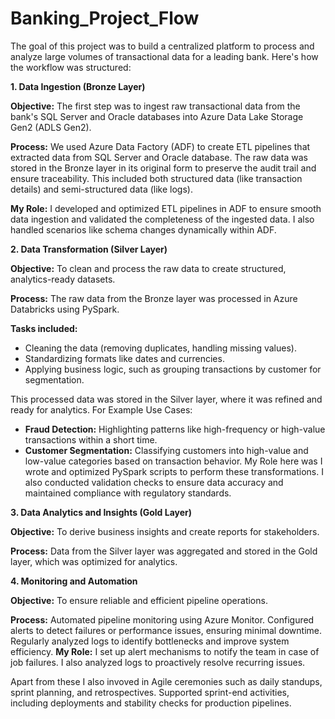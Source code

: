 # Banking_Project_Flow

The goal of this project was to build a centralized platform to process and analyze large volumes of transactional data for a leading bank. Here's how the workflow was structured:

**1. Data Ingestion (Bronze Layer)**

**Objective:** The first step was to ingest raw transactional data from the bank's SQL Server and Oracle databases into Azure Data Lake Storage Gen2 (ADLS Gen2).

**Process:**
We used Azure Data Factory (ADF) to create ETL pipelines that extracted data from SQL Server and Oracle database.
The raw data was stored in the Bronze layer in its original form to preserve the audit trail and ensure traceability.
This included both structured data (like transaction details) and semi-structured data (like logs).

**My Role:**
I developed and optimized ETL pipelines in ADF to ensure smooth data ingestion and validated the completeness of the ingested data.
I also handled scenarios like schema changes dynamically within ADF.

**2. Data Transformation (Silver Layer)**

**Objective:** To clean and process the raw data to create structured, analytics-ready datasets.

**Process:** The raw data from the Bronze layer was processed in Azure Databricks using PySpark.

**Tasks included:**

* Cleaning the data (removing duplicates, handling missing values).
* Standardizing formats like dates and currencies.
* Applying business logic, such as grouping transactions by customer for segmentation.
  
This processed data was stored in the Silver layer, where it was refined and ready for analytics.
For Example Use Cases:

* **Fraud Detection:** Highlighting patterns like high-frequency or high-value transactions within a short time.
* **Customer Segmentation:** Classifying customers into high-value and low-value categories based on transaction behavior.
My Role here was
I wrote and optimized PySpark scripts to perform these transformations.
I also conducted validation checks to ensure data accuracy and maintained compliance with regulatory standards.

**3. Data Analytics and Insights (Gold Layer)**

**Objective:** To derive business insights and create reports for stakeholders.

**Process:** Data from the Silver layer was aggregated and stored in the Gold layer, which was optimized for analytics.

**4. Monitoring and Automation**

**Objective:** To ensure reliable and efficient pipeline operations.

**Process:**
Automated pipeline monitoring using Azure Monitor.
Configured alerts to detect failures or performance issues, ensuring minimal downtime.
Regularly analyzed logs to identify bottlenecks and improve system efficiency.
**My Role:**
I set up alert mechanisms to notify the team in case of job failures.
I also analyzed logs to proactively resolve recurring issues.

Apart from these I also invoved in Agile ceremonies such as daily standups, sprint planning, and retrospectives.
Supported sprint-end activities, including deployments and stability checks for production pipelines.

